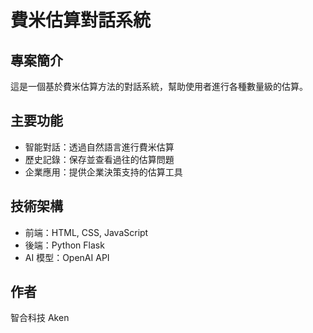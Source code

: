 # 費米估算對話系統 
 
## 專案簡介 
這是一個基於費米估算方法的對話系統，幫助使用者進行各種數量級的估算。 
 
## 主要功能 
- 智能對話：透過自然語言進行費米估算 
- 歷史記錄：保存並查看過往的估算問題 
- 企業應用：提供企業決策支持的估算工具 
 
## 技術架構 
- 前端：HTML, CSS, JavaScript 
- 後端：Python Flask 
- AI 模型：OpenAI API 
 
## 作者 
智合科技 Aken 
